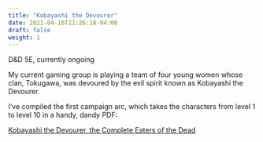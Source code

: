 ```yaml
---
title: "Kobayashi the Devourer"
date: 2021-04-16T21:26:18-04:00
draft: false
weight: 1
---
```


D&D 5E, currently ongoing

My current gaming group is playing a team of four young women whose clan, Tokugawa, was devoured by the evil spirit known as Kobayashi the Devourer.

I’ve compiled the first campaign arc, which takes the characters from level 1 to level 10 in a handy, dandy PDF:

[Kobayashi the Devourer, the Complete Eaters of the Dead](https://chartreuse-tuna-apjk.squarespace.com/s/Kobayashi-EotD.pdf)